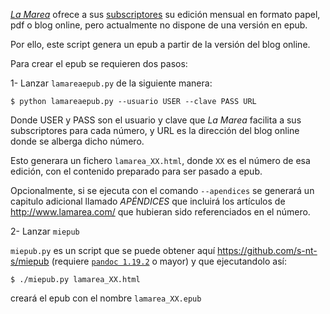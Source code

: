 *[La Marea](http://www.lamarea.com/)* ofrece a sus [subscriptores](http://www.lamarea.com/kiosco/#!/D011-La-Marea-n%C2%BA-47/p/80130070/category=5355224) su edición mensual en formato papel, pdf o blog online, pero actualmente no dispone de una versión en epub.

Por ello, este script genera un epub a partir de la versión del blog online.

Para crear el epub se requieren dos pasos:

1- Lanzar `lamareaepub.py` de la siguiente manera:

```console
$ python lamareaepub.py --usuario USER --clave PASS URL
```

Donde USER y PASS son el usuario y clave que *La Marea* facilita a sus subscriptores para cada número, y URL es la dirección del blog online donde se alberga dicho número.

Esto generara un fichero `lamarea_XX.html`, donde `XX` es el número de esa edición, con el contenido preparado para ser pasado a epub.

Opcionalmente, si se ejecuta con el comando `--apendices` se generará un capitulo adicional llamado *APÉNDICES* que incluirá los artículos de http://www.lamarea.com/ que hubieran sido referenciados en el número.

2- Lanzar `miepub`

`miepub.py` es un script que se puede obtener aquí https://github.com/s-nt-s/miepub (requiere [`pandoc 1.19.2`](https://github.com/jgm/pandoc/releases) o mayor) y que ejecutandolo así:

```console
$ ./miepub.py lamarea_XX.html
```

creará el epub con el nombre `lamarea_XX.epub`
